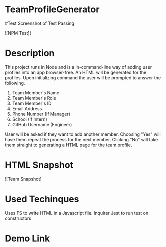 # TeamProfileGenerator

#Test
Screenshot of Test Passing

![NPM Test](

# Description

This project runs in Node and is a in-command-line way of adding user profiles into an app browser-free. An HTML will be generated for the profiles. Upon initializing command the user will be prompted to answer the following.

1. Team Member's Name
2. Team Member's Role
3. Team Member's ID
4. Email Address
5. Phone Number (If Manager)
6. School (If Intern)
7. GitHub Username (Engineer)

User will be asked if they want to add another member. Choosing "Yes" will have them repeat the process for the next member. Clicking "No" will take them straight to generating a HTML page for the team profile.

# HTML Snapshot

![Team Snapshot]

# Used Techinques

Uses FS to write HTML in a Javascript file.
Inquirer
Jest to run test on constructors

# Demo Link



